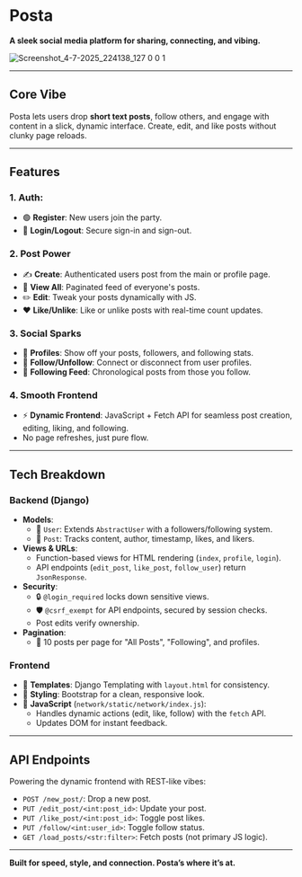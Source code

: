 # **Posta**  
**A sleek social media platform for sharing, connecting, and vibing.**

![Screenshot_4-7-2025_224138_127 0 0 1](https://github.com/user-attachments/assets/00028977-10e9-45f8-8d8f-779705f3a348)


---

## **Core Vibe**  
Posta lets users drop **short text posts**, follow others, and engage with content in a slick, dynamic interface. Create, edit, and like posts without clunky page reloads.

---

## **Features**  

### **1. Auth:**  
- 🟢 **Register**: New users join the party.  
- 🔐 **Login/Logout**: Secure sign-in and sign-out.

### **2. Post Power**  
- ✍️ **Create**: Authenticated users post from the main or profile page.  
- 📜 **View All**: Paginated feed of everyone's posts.  
- ✏️ **Edit**: Tweak your posts dynamically with JS.  
- ❤️ **Like/Unlike**: Like or unlike posts with real-time count updates.

### **3. Social Sparks**  
- 👤 **Profiles**: Show off your posts, followers, and following stats.  
- 🤝 **Follow/Unfollow**: Connect or disconnect from user profiles.  
- 📰 **Following Feed**: Chronological posts from those you follow.

### **4. Smooth Frontend**  
- ⚡ **Dynamic Frontend**: JavaScript + Fetch API for seamless post creation, editing, liking, and following.  
- No page refreshes, just pure flow.

---

## **Tech Breakdown**  

### **Backend (Django)**  
- **Models**:  
  - 🧑 `User`: Extends `AbstractUser` with a followers/following system.  
  - 📝 `Post`: Tracks content, author, timestamp, likes, and likers.  
- **Views & URLs**:  
  - Function-based views for HTML rendering (`index`, `profile`, `login`).  
  - API endpoints (`edit_post`, `like_post`, `follow_user`) return `JsonResponse`.  
- **Security**:  
  - 🔒 `@login_required` locks down sensitive views.  
  - 🛡️ `@csrf_exempt` for API endpoints, secured by session checks.  
  - Post edits verify ownership.  
- **Pagination**:  
  - 📄 10 posts per page for "All Posts", "Following", and profiles.

### **Frontend**  
- 🎨 **Templates**: Django Templating with `layout.html` for consistency.  
- 💅 **Styling**: Bootstrap for a clean, responsive look.  
- 🚀 **JavaScript** (`network/static/network/index.js`):  
  - Handles dynamic actions (edit, like, follow) with the `fetch` API.  
  - Updates DOM for instant feedback.

---

## **API Endpoints**  
Powering the dynamic frontend with REST-like vibes:  
- `POST /new_post/`: Drop a new post.  
- `PUT /edit_post/<int:post_id>`: Update your post.  
- `PUT /like_post/<int:post_id>`: Toggle post likes.  
- `PUT /follow/<int:user_id>`: Toggle follow status.  
- `GET /load_posts/<str:filter>`: Fetch posts (not primary JS logic).

---

**Built for speed, style, and connection. Posta’s where it’s at.** 
